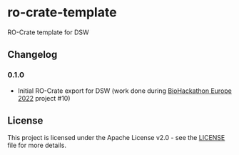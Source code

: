 # ro-crate-template

RO-Crate template for DSW

## Changelog

### 0.1.0

- Initial RO-Crate export for DSW (work done during [BioHackathon Europe 2022](https://biohackathon-europe.org/) project #10)

## License

This project is licensed under the Apache License v2.0 - see the
[LICENSE](LICENSE) file for more details.
